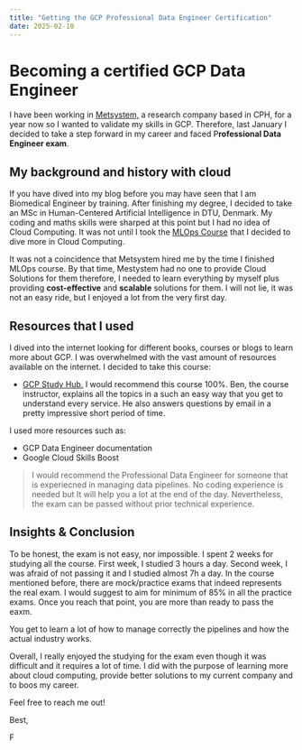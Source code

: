 ```yaml
---
title: "Getting the GCP Professional Data Engineer Certification" 
date: 2025-02-10
---
```

# Becoming a certified GCP Data Engineer
I have been working in [Metsystem,](https://metsystem.dk) a research company based in CPH, for a year now so I wanted to validate my skills in GCP. Therefore, last January I decided to take a step forward in my career and faced P**rofessional Data Engineer exam**.

## My background and history with cloud
If you have dived into my blog before you may have seen that I am Biomedical Engineer by training. After finishing my degree, I decided to take an MSc in Human-Centered Artificial Intelligence in DTU, Denmark. 
My coding and maths skills were sharped at this point but I had no idea of Cloud Computing. It was not until I took the [MLOps Course](https://skaftenicki.github.io/dtu_mlops/) that I decided to dive more in Cloud Computing. 

It was not a coincidence that Metsystem hired me by the time I finished MLOps course. By that time, Mestystem had no one to provide Cloud Solutions for them therefore, I needed to learn everything by myself plus providing **cost-effective** and **scalable** solutions for them. I will not lie, it was not an easy ride, but I enjoyed a lot from the very first day.

## Resources that I used
I dived into the internet looking for different books, courses or blogs to learn more about GCP. I was overwhelmed with the vast amount of resources available on the internet. I decided to take this course:
- [GCP Study Hub.](https://www.gcpstudyhub.com) 
I would recommend this course 100%. Ben, the course instructor, explains all the topics in a such an easy way that you get to understand every service. He also answers questions by email in a pretty impressive short period of time.

I used more resources such as: 
- GCP Data Engineer documentation
- Google Cloud Skills Boost 

>I would recommend the Professional Data Engineer for someone that is experiecned in managing data pipelines. No coding experience is needed but It will help you a lot at the end of the day. Nevertheless, the exam can be passed without prior technical experience.
## Insights & Conclusion
To be honest, the exam is not easy, nor impossible. I spent 2 weeks for studying all the course. First week, I studied 3 hours a day. Second week, I was afraid of not passing it and I studied almost 7h a day. 
In the course mentioned before, there are mock/practice exams that indeed represents the real exam. I would suggest to aim for minimum of 85% in all the practice exams. Once you reach that point, you are more than ready to pass the eaxm. 

You get to learn a lot of how to manage correctly the pipelines and how the actual industry works.

Overall, I really enjoyed the studying for the exam even though it was difficult and it requires a lot of time. I did with the purpose of learning more about cloud computing, provide better solutions to my current company and to boos my career.

Feel free to reach me out!

Best, 

F
